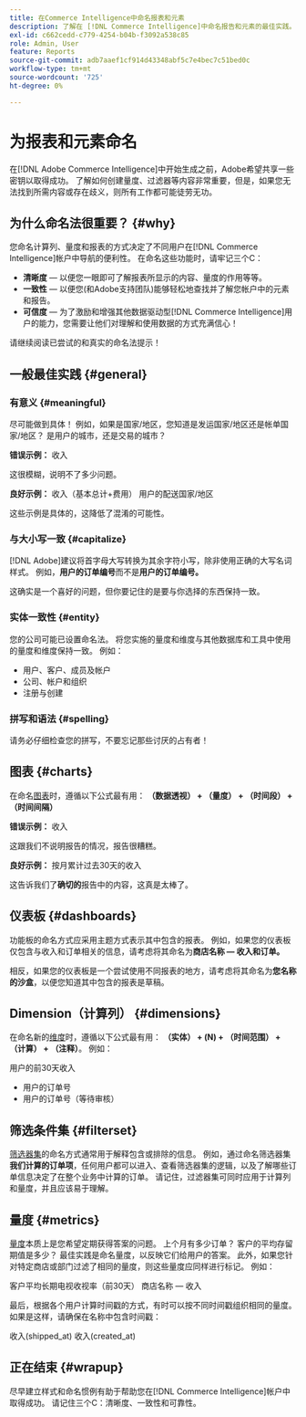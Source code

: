 ```yaml
---
title: 在Commerce Intelligence中命名报表和元素
description: 了解在 [!DNL Commerce Intelligence]中命名报告和元素的最佳实践。
exl-id: c662cedd-c779-4254-b04b-f3092a538c85
role: Admin, User
feature: Reports
source-git-commit: adb7aaef1cf914d43348abf5c7e4bec7c51bed0c
workflow-type: tm+mt
source-wordcount: '725'
ht-degree: 0%

---
```


# 为报表和元素命名

在[!DNL Adobe Commerce Intelligence]中开始生成之前，Adobe希望共享一些密钥以取得成功。 了解如何创建量度、过滤器等内容非常重要，但是，如果您无法找到所需内容或存在歧义，则所有工作都可能徒劳无功。

## 为什么命名法很重要？ {#why}

您命名计算列、量度和报表的方式决定了不同用户在[!DNL Commerce Intelligence]帐户中导航的便利性。 在命名这些功能时，请牢记三个C：

* **清晰度** — 以便您一眼即可了解报表所显示的内容、量度的作用等等。
* **一致性** — 以便您(和Adobe支持团队)能够轻松地查找并了解您帐户中的元素和报告。
* **可信度** — 为了激励和增强其他数据驱动型[!DNL Commerce Intelligence]用户的能力，您需要让他们对理解和使用数据的方式充满信心！

请继续阅读已尝试的和真实的命名法提示！

## 一般最佳实践 {#general}

### 有意义 {#meaningful}

尽可能做到具体！ 例如，如果是国家/地区，您知道是发运国家/地区还是帐单国家/地区？ 是用户的城市，还是交易的城市？

**错误示例：**
收入

这很模糊，说明不了多少问题。

**良好示例：**
收入（基本总计+费用）
用户的配送国家/地区

这些示例是具体的，这降低了混淆的可能性。

### 与大小写一致 {#capitalize}

[!DNL Adobe]建议将首字母大写转换为其余字符小写，除非使用正确的大写名词样式。 例如，**用户的订单编号**&#x200B;而不是&#x200B;**用户的订单编号。**

这确实是一个喜好的问题，但你要记住的是要与你选择的东西保持一致。

### 实体一致性 {#entity}

您的公司可能已设置命名法。 将您实施的量度和维度与其他数据库和工具中使用的量度和维度保持一致。 例如：

* 用户、客户、成员及帐户
* 公司、帐户和组织
* 注册与创建

### 拼写和语法 {#spelling}

请务必仔细检查您的拼写，不要忘记那些讨厌的占有者！

## 图表 {#charts}

在命名[图表](../tutorials/using-visual-report-builder.md)时，遵循以下公式最有用： **（数据透视） + （量度） + （时间段） + （时间间隔）**

**错误示例：**
收入

这跟我们不说明报告的情况，报告很糟糕。

**良好示例：**
按月累计过去30天的收入

这告诉我们了&#x200B;**确切的**&#x200B;报告中的内容，这真是太棒了。

## 仪表板 {#dashboards}

功能板的命名方式应采用主题方式表示其中包含的报表。 例如，如果您的仪表板仅包含与收入和订单相关的信息，请考虑将其命名为&#x200B;**商店名称 — 收入和订单。**

相反，如果您的仪表板是一个尝试使用不同报表的地方，请考虑将其命名为&#x200B;**您名称的沙盒**，以便您知道其中包含的报表是草稿。

## Dimension（计算列） {#dimensions}

在命名新的[维度](../data-analyst/data-warehouse-mgr/creating-calculated-columns.md)时，遵循以下公式最有用： **（实体） + (N) + （时间范围） + （计算） + （注释）**。 例如：

用户的前30天收入
* 用户的订单号
* 用户的订单号（等待审核）

## 筛选条件集 {#filterset}

[筛选器集](../data-user/reports/ess-manage-data-filters.md)的命名方式通常用于解释包含或排除的信息。 例如，通过命名筛选器集&#x200B;**我们计算的订单项**，任何用户都可以进入、查看筛选器集的逻辑，以及了解哪些订单信息决定了在整个业务中计算的订单。 请记住，过滤器集可同时应用于计算列和量度，并且应该易于理解。

## 量度 {#metrics}

[量度](../data-user/reports/ess-manage-data-metrics.md)本质上是您希望定期获得答案的问题。 上个月有多少订单？ 客户的平均存留期值是多少？ 最佳实践是命名量度，以反映它们给用户的答案。 此外，如果您针对特定商店或部门过滤了相同的量度，则这些量度应同样进行标记。 例如：

客户平均长期电视收视率（前30天）
商店名称 — 收入

最后，根据各个用户计算时间戳的方式，有时可以按不同时间戳组织相同的量度。 如果是这样，请确保在名称中包含时间戳：

收入(shipped\_at)
收入(created\_at)

## 正在结束 {#wrapup}

尽早建立样式和命名惯例有助于帮助您在[!DNL Commerce Intelligence]帐户中取得成功。 请记住三个C：清晰度、一致性和可靠性。

